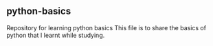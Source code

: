 ## python-basics
Repository for learning python basics
This file is to share the basics of python that I learnt while studying.
